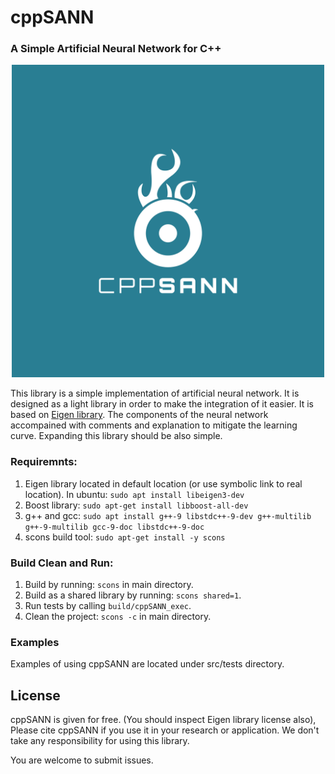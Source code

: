 # cppSANN
### A Simple Artificial Neural Network for C++

<p align="center">
  <img src="cppsann_logo_large.jpg" width="500" title="cppSANN">
</p>

This library is a simple implementation of artificial neural network.
It is designed as a light library in order to make the integration of it easier.
It is based on [Eigen library](https://eigen.tuxfamily.org/dox/). 
The components of the neural network accompained with comments and explanation
to mitigate the learning curve. Expanding this library should be also simple.  

### Requiremnts:

1. Eigen library located in default location (or use symbolic link to real location). 
   In ubuntu: ```sudo apt install libeigen3-dev ```
2. Boost library: ```sudo apt-get install libboost-all-dev```
3. g++ and gcc: ```sudo apt install g++-9 libstdc++-9-dev g++-multilib g++-9-multilib gcc-9-doc libstdc++-9-doc```
4. scons build tool: ```sudo apt-get install -y scons```

### Build Clean and Run:

1. Build by running: ```scons``` in main directory. 
2. Build as a shared library by running: ```scons shared=1```.
3. Run tests by calling ```build/cppSANN_exec```.
4. Clean the project: ```scons -c``` in main directory. 

### Examples
Examples of using cppSANN are located under src/tests directory. 

## License 
cppSANN is given for free. (You should inspect Eigen library license also), 
Please cite cppSANN if you use it in your research or application. 
We don't take any responsibility for using this library. 


You are welcome to submit issues. 
